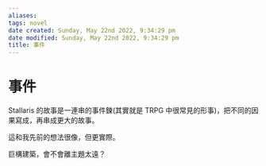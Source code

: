 ```yaml
---
aliases: 
tags: novel 
date created: Sunday, May 22nd 2022, 9:34:29 pm
date modified: Sunday, May 22nd 2022, 9:34:29 pm
title: 事件
---
```


# 事件

Stallaris 的故事是一連串的事件鍊(其實就是 TRPG 中很常見的形事)，把不同的因果寫成，再串成更大的故事。

這和我先前的想法很像，但更實際。

巨構建築，會不會離主題太遠？